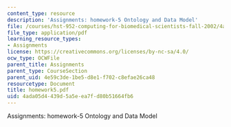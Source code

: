 ```yaml
---
content_type: resource
description: 'Assignments: homework-5 Ontology and Data Model'
file: /courses/hst-952-computing-for-biomedical-scientists-fall-2002/4ada05d4439d5a5eea7fd80b51664fb6_homework5.pdf
file_type: application/pdf
learning_resource_types:
- Assignments
license: https://creativecommons.org/licenses/by-nc-sa/4.0/
ocw_type: OCWFile
parent_title: Assignments
parent_type: CourseSection
parent_uid: 4e59c3de-1be5-d8e1-f702-c8efae26ca48
resourcetype: Document
title: homework5.pdf
uid: 4ada05d4-439d-5a5e-ea7f-d80b51664fb6
---
```

Assignments: homework-5 Ontology and Data Model